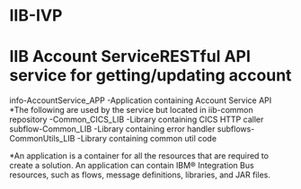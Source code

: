 # IIB-IVP

# IIB Account ServiceRESTful API service for getting/updating account 
info-AccountService_APP -Application containing Account Service API
*The following are used by the service but located in iib-common repository 
-Common_CICS_LIB 
-Library containing CICS HTTP caller subflow-Common_LIB 
-Library containing error handler subflows-CommonUtils_LIB 
-Library containing common util code

*An application is a container for all the resources that are required to create a solution. An application can contain IBM® Integration Bus resources, such as flows, message definitions, libraries, and JAR files.
